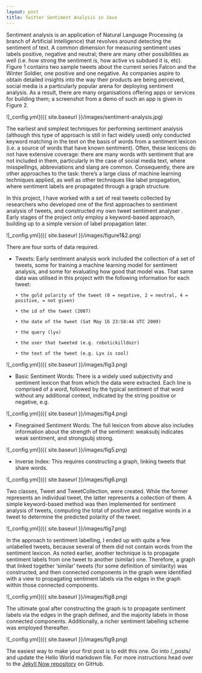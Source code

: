 ```yaml
---
layout: post
title: Twitter Sentiment Analysis in Java
---
```


Sentiment analysis is an application of Natural Language Processing (a branch of Artificial Intelligence) that revolves around detecting the sentiment of text. A common dimension for measuring sentiment uses labels positive, negative and neutral; there are many other possibilities as well (i.e. how strong the sentiment is, how active vs subdued it is, etc). Figure 1 contains two sample tweets about the current series Falcon and the Winter Soldier, one positive and one negative. As companies aspire to obtain detailed insights into the way their products are being perceived, social
media is a particularly popular arena for deploying sentiment analysis. As a result, there are many organisations offering apps or services for building them; a screenshot from a demo of such an app is given in Figure 2.

![_config.yml]({{ site.baseurl }}/images/sentiment-analysis.jpg)

The earliest and simplest techniques for performing sentiment analysis (although this type of
approach is still in fact widely used) only conducted keyword matching in the text on the basis of words
from a sentiment lexicon (i.e. a source of words that have known sentiment). Often, these lexicons do not have extensive coverage: there are many words with sentiment that are not included in them, particularly in the case of social media text, where misspellings, abbreviations and slang
are common. Consequently, there are other approaches to the task: there’s a large class of machine learning
techniques applied, as well as other techniques like label propagation, where sentiment labels are propagated through a graph structure.

In this project, I have worked with a set of real tweets collected by researchers who developed
one of the first approaches to sentiment analysis of tweets, and constructed my own tweet sentiment
analyser . Early stages of the project only employ a keyword-based approach, building up to a simple
version of label propagation later.

![_config.yml]({{ site.baseurl }}/images/figure1&2.png)

There are four sorts of data required.
- Tweets: Early sentiment analysis work
included the collection of a set of tweets, some for training
a machine learning model for sentiment analysis, and some for evaluating how good that model was.
That same data was utilised in this project with the following information for each tweet:

      • the gold polarity of the tweet (0 = negative, 2 = neutral, 4 = positive, = not given)
      
      • the id of the tweet (2087)
      
      • the date of the tweet (Sat May 16 23:58:44 UTC 2009)
      
      • the query (lyx)
      
      • the user that tweeted (e.g. robotickilldozr)
      
      • the text of the tweet (e.g. Lyx is cool)
      
![_config.yml]({{ site.baseurl }}/images/fig3.png)

- Basic Sentiment Words: There is a widely used subjectivity and sentiment lexicon
that from which the data were extracted. Each line is comprised of a word, followed by the typical sentiment of that word
without any additional context, indicated by the string positive or negative, e.g.

![_config.yml]({{ site.baseurl }}/images/fig4.png)

- Finegrained Sentiment Words: The full lexicon from above also includes information about
the strength of the sentiment: weaksubj indicates weak sentiment, and strongsubj strong.

![_config.yml]({{ site.baseurl }}/images/fig5.png)

- Inverse Index: This requires constructing a graph, linking tweets
that share words. 

![_config.yml]({{ site.baseurl }}/images/fig6.png)

Two classes, Tweet and TweetCollection, were created. While the former represents an individual
tweet, the latter represents a collection of them. A simple keyword-based method was then implemented for sentiment analysis of tweets, computing the total of positive and negative words in a tweet to determine the predicted polarity of the tweet. 

![_config.yml]({{ site.baseurl }}/images/fig7.png)

In the approach to sentiment labelling, I ended up
with quite a few unlabelled tweets, because several of them did not contain words from the sentiment
lexicon. As noted earlier, another technique is to propagate sentiment labels from one
tweet to another (similar) one. Therefore, a graph that linked together
‘similar’ tweets (for some definition of similarity) was constructed, and then connected components
in the graph were identified with a view to propagating sentiment labels via the edges in the graph within those
connected components.

![_config.yml]({{ site.baseurl }}/images/fig8.png)

The ultimate goal after constructing the graph is to propagate sentiment labels via the edges in the graph defined, and the majority labels in those connected components. Additionally, a richer sentiment labelling scheme was employed thereafter.

![_config.yml]({{ site.baseurl }}/images/fig9.png)

The easiest way to make your first post is to edit this one. Go into /_posts/ and update the Hello World markdown file. For more instructions head over to the [Jekyll Now repository](https://github.com/barryclark/jekyll-now) on GitHub.
